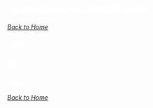 ## <font color="white"> QuantumLab-HCMIP Softwares <font>
_[Back to Home](index.md)_

### HiPES

### tqix

### Qsun  

_[Back to Home](index.md)_
